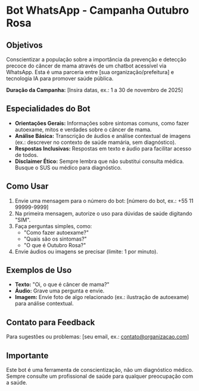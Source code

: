 # Bot WhatsApp - Campanha Outubro Rosa

## Objetivos

Conscientizar a população sobre a importância da prevenção e detecção precoce do câncer de mama através de um chatbot acessível via WhatsApp. Esta é uma parceria entre [sua organização/prefeitura] e tecnologia IA para promover saúde pública.

**Duração da Campanha:** [Insira datas, ex.: 1 a 30 de novembro de 2025]

## Especialidades do Bot

- **Orientações Gerais:** Informações sobre sintomas comuns, como fazer autoexame, mitos e verdades sobre o câncer de mama.
- **Análise Básica:** Transcrição de áudios e análise contextual de imagens (ex.: descrever no contexto de saúde mamária, sem diagnóstico).
- **Respostas Inclusivas:** Respostas em texto e áudio para facilitar acesso de todos.
- **Disclaimer Ético:** Sempre lembra que não substitui consulta médica. Busque o SUS ou médico para diagnóstico.

## Como Usar

1. Envie uma mensagem para o número do bot: [número do bot, ex.: +55 11 99999-9999]
2. Na primeira mensagem, autorize o uso para dúvidas de saúde digitando "SIM".
3. Faça perguntas simples, como:
   - "Como fazer autoexame?"
   - "Quais são os sintomas?"
   - "O que é Outubro Rosa?"
4. Envie áudios ou imagens se precisar (limite: 1 por minuto).

## Exemplos de Uso

- **Texto:** "Oi, o que é câncer de mama?"
- **Áudio:** Grave uma pergunta e envie.
- **Imagem:** Envie foto de algo relacionado (ex.: ilustração de autoexame) para análise contextual.

## Contato para Feedback

Para sugestões ou problemas: [seu email, ex.: contato@organizacao.com]

## Importante

Este bot é uma ferramenta de conscientização, não um diagnóstico médico. Sempre consulte um profissional de saúde para qualquer preocupação com a saúde.